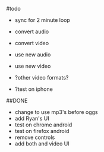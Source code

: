 #todo

- sync for 2 minute loop

- convert audio
- convert video

- use new audio
- use new video

- ?other video formats?
- ?test on iphone

##DONE

- change to use mp3's before oggs
- add Ryan's UI
- test on chrome android
- test on firefox android
- remove controls
- add both and video UI
